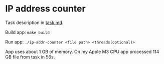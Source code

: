 # IP address counter

Task description in [task.md](task.md).

Build app: ```make build```

Run app: ```./ip-addr-counter <file path> <threads(optional)>```

App uses about 1 GB of memory.
On my Apple M3 CPU app processed 114 GB file from task in 56s.
